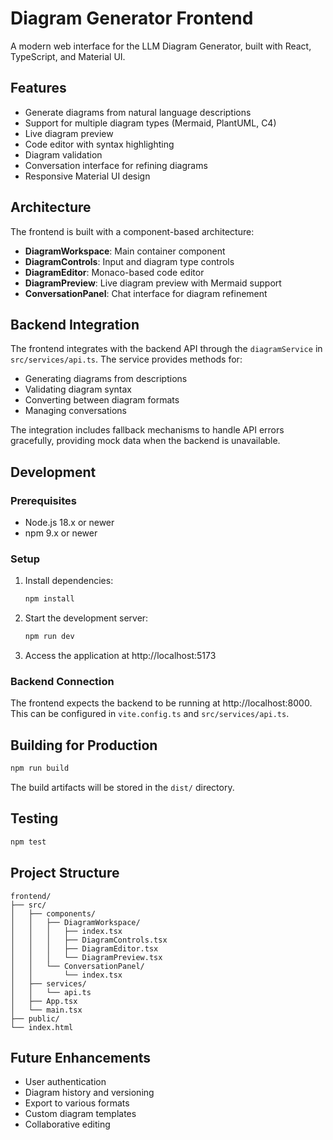 # Diagram Generator Frontend

A modern web interface for the LLM Diagram Generator, built with React, TypeScript, and Material UI.

## Features

- Generate diagrams from natural language descriptions
- Support for multiple diagram types (Mermaid, PlantUML, C4)
- Live diagram preview
- Code editor with syntax highlighting
- Diagram validation
- Conversation interface for refining diagrams
- Responsive Material UI design

## Architecture

The frontend is built with a component-based architecture:

- **DiagramWorkspace**: Main container component
- **DiagramControls**: Input and diagram type controls
- **DiagramEditor**: Monaco-based code editor
- **DiagramPreview**: Live diagram preview with Mermaid support
- **ConversationPanel**: Chat interface for diagram refinement

## Backend Integration

The frontend integrates with the backend API through the `diagramService` in `src/services/api.ts`. The service provides methods for:

- Generating diagrams from descriptions
- Validating diagram syntax
- Converting between diagram formats
- Managing conversations

The integration includes fallback mechanisms to handle API errors gracefully, providing mock data when the backend is unavailable.

## Development

### Prerequisites

- Node.js 18.x or newer
- npm 9.x or newer

### Setup

1. Install dependencies:
   ```bash
   npm install
   ```

2. Start the development server:
   ```bash
   npm run dev
   ```

3. Access the application at http://localhost:5173

### Backend Connection

The frontend expects the backend to be running at http://localhost:8000. This can be configured in `vite.config.ts` and `src/services/api.ts`.

## Building for Production

```bash
npm run build
```

The build artifacts will be stored in the `dist/` directory.

## Testing

```bash
npm test
```

## Project Structure

```
frontend/
├── src/
│   ├── components/
│   │   ├── DiagramWorkspace/
│   │   │   ├── index.tsx
│   │   │   ├── DiagramControls.tsx
│   │   │   ├── DiagramEditor.tsx
│   │   │   └── DiagramPreview.tsx
│   │   └── ConversationPanel/
│   │       └── index.tsx
│   ├── services/
│   │   └── api.ts
│   ├── App.tsx
│   └── main.tsx
├── public/
└── index.html
```

## Future Enhancements

- User authentication
- Diagram history and versioning
- Export to various formats
- Custom diagram templates
- Collaborative editing
